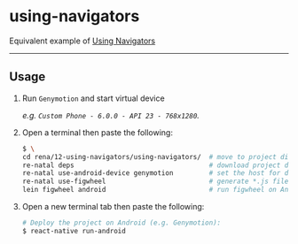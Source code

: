 using-navigators
================

Equivalent example of [Using Navigators]

-------------------------------------------------------------------------------

Usage
-----

1. Run `Genymotion` and start virtual device

    _e.g. `Custom Phone - 6.0.0 - API 23 - 768x1280`._

2. Open a terminal then paste the following:

    ``` bash
    $ \
    cd rena/12-using-navigators/using-navigators/  # move to project directory
    re-natal deps                                  # download project dependencies
    re-natal use-android-device genymotion         # set the host for device type
    re-natal use-figwheel                          # generate *.js files for figwheel
    lein figwheel android                          # run figwheel on Android device (e.g. Genymotion)
    ```

3. Open a new terminal tab then paste the following:

    ``` bash
    # Deploy the project on Android (e.g. Genymotion):
    $ react-native run-android
    ```

[Using Navigators]: https://facebook.github.io/react-native/docs/using-navigators.html
